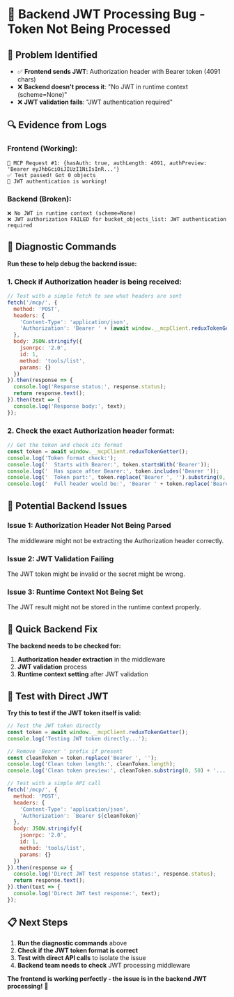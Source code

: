 # 🐛 Backend JWT Processing Bug - Token Not Being Processed

## 🎯 Problem Identified
- ✅ **Frontend sends JWT**: Authorization header with Bearer token (4091 chars)
- ❌ **Backend doesn't process it**: "No JWT in runtime context (scheme=None)"
- ❌ **JWT validation fails**: "JWT authentication required"

## 🔍 Evidence from Logs

### Frontend (Working):
```
📡 MCP Request #1: {hasAuth: true, authLength: 4091, authPreview: 'Bearer eyJhbGciOiJIUzI1NiIsInR...'}
✅ Test passed! Got 0 objects
🎉 JWT authentication is working!
```

### Backend (Broken):
```
❌ No JWT in runtime context (scheme=None)
❌ JWT authorization FAILED for bucket_objects_list: JWT authentication required
```

## 🧪 Diagnostic Commands

**Run these to help debug the backend issue:**

### 1. Check if Authorization header is being received:
```javascript
// Test with a simple fetch to see what headers are sent
fetch('/mcp/', {
  method: 'POST',
  headers: {
    'Content-Type': 'application/json',
    'Authorization': 'Bearer ' + (await window.__mcpClient.reduxTokenGetter())
  },
  body: JSON.stringify({
    jsonrpc: '2.0',
    id: 1,
    method: 'tools/list',
    params: {}
  })
}).then(response => {
  console.log('Response status:', response.status);
  return response.text();
}).then(text => {
  console.log('Response body:', text);
});
```

### 2. Check the exact Authorization header format:
```javascript
// Get the token and check its format
const token = await window.__mcpClient.reduxTokenGetter();
console.log('Token format check:');
console.log('  Starts with Bearer:', token.startsWith('Bearer'));
console.log('  Has space after Bearer:', token.includes('Bearer '));
console.log('  Token part:', token.replace('Bearer ', '').substring(0, 50) + '...');
console.log('  Full header would be:', 'Bearer ' + token.replace('Bearer ', '').substring(0, 50) + '...');
```

## 🔧 Potential Backend Issues

### Issue 1: Authorization Header Not Being Parsed
The middleware might not be extracting the Authorization header correctly.

### Issue 2: JWT Validation Failing
The JWT token might be invalid or the secret might be wrong.

### Issue 3: Runtime Context Not Being Set
The JWT result might not be stored in the runtime context properly.

## 🚨 Quick Backend Fix

**The backend needs to be checked for:**

1. **Authorization header extraction** in the middleware
2. **JWT validation** process
3. **Runtime context setting** after JWT validation

## 🧪 Test with Direct JWT

**Try this to test if the JWT token itself is valid:**

```javascript
// Test the JWT token directly
const token = await window.__mcpClient.reduxTokenGetter();
console.log('Testing JWT token directly...');

// Remove 'Bearer ' prefix if present
const cleanToken = token.replace('Bearer ', '');
console.log('Clean token length:', cleanToken.length);
console.log('Clean token preview:', cleanToken.substring(0, 50) + '...');

// Test with a simple API call
fetch('/mcp/', {
  method: 'POST',
  headers: {
    'Content-Type': 'application/json',
    'Authorization': `Bearer ${cleanToken}`
  },
  body: JSON.stringify({
    jsonrpc: '2.0',
    id: 1,
    method: 'tools/list',
    params: {}
  })
}).then(response => {
  console.log('Direct JWT test response status:', response.status);
  return response.text();
}).then(text => {
  console.log('Direct JWT test response:', text);
});
```

## 📋 Next Steps

1. **Run the diagnostic commands** above
2. **Check if the JWT token format is correct**
3. **Test with direct API calls** to isolate the issue
4. **Backend team needs to check** JWT processing middleware

**The frontend is working perfectly - the issue is in the backend JWT processing!** 🎯













